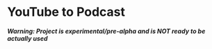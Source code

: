 # YouTube to Podcast

***Warning: Project is experimental/pre-alpha and is NOT ready to be actually used***